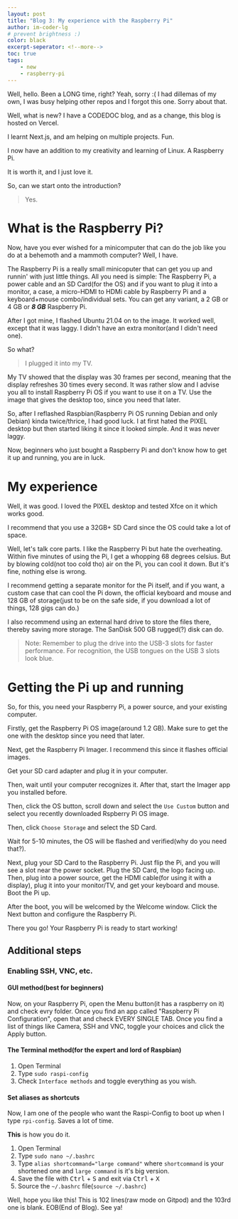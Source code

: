 ```yaml
---
layout: post
title: "Blog 3: My experience with the Raspberry Pi"
author: im-coder-lg
# prevent brightness :)
color: black
excerpt-seperator: <!--more-->
toc: true
tags:
    - new
    - raspberry-pi
---
```


Well, hello. Been a LONG time, right? Yeah, sorry :( I had dillemas of my own, I was busy helping other repos and I forgot this one. Sorry about that.
<!--more-->

Well, what is new? I have a CODEDOC blog, and as a change, this blog is hosted on Vercel.

I learnt Next.js, and am helping on multiple projects. Fun.

I now have an addition to my creativity and learning of Linux. A Raspberry Pi.

It is worth it, and I just love it.

So, can we start onto the introduction?

> Yes.

# What is the Raspberry Pi?
Now, have you ever wished for a minicomputer that can do the job like you do at a behemoth and a mammoth computer? Well, I have.

The Raspberry Pi is a really small minicoputer that can get you up and runnin' with just little things. All you need is simple: The Raspberry Pi, a power cable and an SD Card(for the OS) and if you want to plug it into a monitor, a case, a micro-HDMI to HDMi cable by Raspberry Pi and a keyboard+mouse combo/individual sets. You can get any variant, a 2 GB or 4 GB or ***8 GB*** Raspberry Pi.

After I got mine, I flashed Ubuntu 21.04 on to the image. It worked well, except that it was laggy. I didn't have an extra monitor(and I didn't need one).

So what?

> I plugged it into my TV.

My TV showed that the display was 30 frames per second, meaning that the display refreshes 30 times every second. It was rather slow and I advise you all to install Raspberry Pi OS if you want to use it on a TV. Use the image that gives the desktop too, since you need that later.

So, after I reflashed Raspbian(Raspberry Pi OS running Debian and only Debian) kinda twice/thrice, I had good luck. I at first hated the PIXEL desktop but then started liking it since it looked simple. And it was never laggy.

Now, beginners who just bought a Raspberry Pi and don't know how to get it up and running, you are in luck.

# My experience

Well, it was good. I loved the PIXEL desktop and tested Xfce on it which works good.

I recommend that you use a 32GB+ SD Card since the OS could take a lot of space.

Well, let's talk core parts. I like the Raspberry Pi but hate the overheating. Within five minutes of using the Pi, I get a whopping 68 degrees celsius. But by blowing cold(not too cold tho) air on the Pi, you can cool it down. But it's fine, nothing else is wrong.

I recommend getting a separate monitor for the Pi itself, and if you want, a custom case that can cool the Pi down, the official keyboard and mouse and 128 GB of storage(just to be on the safe side, if you download a lot of things, 128 gigs can do.)

I also recommend using an external hard drive to store the files there, thereby saving more storage. The SanDisk 500 GB rugged(?) disk can do.
> Note: Remember to plug the drive into the USB-3 slots for faster performance. For recognition, the USB tongues on the USB 3 slots look blue.

# Getting the Pi up and running
So, for this, you need your Raspberry Pi, a power source, and your existing computer.

Firstly, get the Raspberry Pi OS image(around 1.2 GB). Make sure to get the one with the desktop since you need that later.

Next, get the Raspberry Pi Imager. I recommend this since it flashes official images.

Get your SD card adapter and plug it in your computer.

Then, wait until your computer recognizes it. After that, start the Imager app you installed before.

Then, click the OS button, scroll down and select the `Use Custom` button and select you recently downloaded Rspberry Pi OS image.

Then, click `Choose Storage` and select the SD Card.

Wait for 5-10 minutes, the OS will be flashed and verified(why do you need that?).

Next, plug your SD Card to the Raspberry Pi. Just flip the Pi, and you will see a slot near the power socket. Plug the SD Card, the logo facing up. Then, plug into a power source, get the HDMI cable(for using it with a display), plug it into your monitor/TV, and get your keyboard and mouse. Boot the Pi up. 

After the boot, you will be welcomed by the Welcome window. Click the Next button and configure the Raspberry Pi.

There you go! Your Raspberry Pi is ready to start working!

## Additional steps
### Enabling SSH, VNC, etc.
#### GUI method(best for beginners)
Now, on your Raspberry Pi, open the Menu button(it has a raspberry on it) and check evry folder. Once you find an app called "Raspberry Pi Configuration", open that and check EVERY SINGLE TAB. Once you find a list of things like Camera, SSH and VNC, toggle your choices and click the Apply button.
#### The Terminal method(for the expert and lord of Raspbian)
1. Open Terminal
2. Type `sudo raspi-config`
3. Check `Interface methods` and toggle everything as you wish.


#### Set aliases as shortcuts
Now, I am one of the people who want the Raspi-Config to boot up when I type `rpi-config`. Saves a lot of time.

**This** is how you do it.
1. Open Terminal
2. Type `sudo nano ~/.bashrc`
3. Type `alias shortcommand="large command"` where `shortcommand` is your shortened one and `large command` is it's big version.
4. Save the file with <kbd>Ctrl</kbd> + <kbd>S</kbd> and exit via <kbd>Ctrl</kbd> + <kbd>X</kbd>
4. Source the `~/.bashrc` file(`source ~/.bashrc`)


Well, hope you like this! This is 102 lines(raw mode on Gitpod) and the 103rd one is blank. EOB(End of Blog). See ya!
